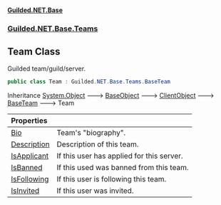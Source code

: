 
#### [Guilded.NET.Base](index 'index')
### [Guilded.NET.Base.Teams](index#Guilded_NET_Base_Teams 'Guilded.NET.Base.Teams')
## Team Class
Guilded team/guild/server.  
```csharp
public class Team : Guilded.NET.Base.Teams.BaseTeam
```

Inheritance [System.Object](https://docs.microsoft.com/en-us/dotnet/api/System.Object 'System.Object') &#129106; [BaseObject](BaseObject 'Guilded.NET.Base.BaseObject') &#129106; [ClientObject](ClientObject 'Guilded.NET.Base.ClientObject') &#129106; [BaseTeam](BaseTeam 'Guilded.NET.Base.Teams.BaseTeam') &#129106; Team  

| Properties | |
| :--- | :--- |
| [Bio](Team_Bio 'Guilded.NET.Base.Teams.Team.Bio') | Team's "biography".<br/> |
| [Description](Team_Description 'Guilded.NET.Base.Teams.Team.Description') | Description of this team.<br/> |
| [IsApplicant](Team_IsApplicant 'Guilded.NET.Base.Teams.Team.IsApplicant') | If this user has applied for this server.<br/> |
| [IsBanned](Team_IsBanned 'Guilded.NET.Base.Teams.Team.IsBanned') | If this used was banned from this team.<br/> |
| [IsFollowing](Team_IsFollowing 'Guilded.NET.Base.Teams.Team.IsFollowing') | If this user is following this team.<br/> |
| [IsInvited](Team_IsInvited 'Guilded.NET.Base.Teams.Team.IsInvited') | If this user was invited.<br/> |
